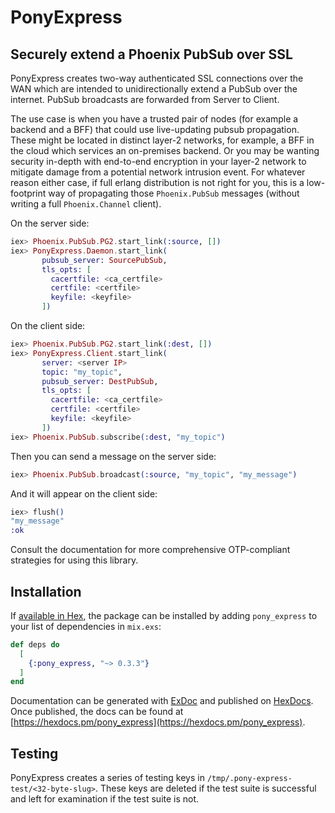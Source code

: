 # PonyExpress

## Securely extend a Phoenix PubSub over SSL

PonyExpress creates two-way authenticated SSL connections over the WAN which
are intended to unidirectionally extend a PubSub over the internet.  PubSub
broadcasts are forwarded from Server to Client.

The use case is when you have a trusted pair of nodes (for example a backend
and a BFF) that could use live-updating pubsub propagation.  These might be
located in distinct layer-2 networks, for example, a BFF in the cloud which
services an on-premises backend.  Or you may be wanting security in-depth with
end-to-end encryption in your layer-2 network to mitigate damage from a
potential network intrusion event.  For whatever reason either case, if full
erlang distribution is not right for you, this is a low-footprint way of
propagating those `Phoenix.PubSub` messages (without writing a full
`Phoenix.Channel` client).

On the server side:

```elixir
iex> Phoenix.PubSub.PG2.start_link(:source, [])
iex> PonyExpress.Daemon.start_link(
       pubsub_server: SourcePubSub,
       tls_opts: [
         cacertfile: <ca_certfile>
         certfile: <certfile>
         keyfile: <keyfile>
       ])
```

On the client side:

```elixir
iex> Phoenix.PubSub.PG2.start_link(:dest, [])
iex> PonyExpress.Client.start_link(
       server: <server IP>
       topic: "my_topic",
       pubsub_server: DestPubSub,
       tls_opts: [
         cacertfile: <ca_certfile>
         certfile: <certfile>
         keyfile: <keyfile>
       ])
iex> Phoenix.PubSub.subscribe(:dest, "my_topic")
```

Then you can send a message on the server side:

```elixir
iex> Phoenix.PubSub.broadcast(:source, "my_topic", "my_message")
```

And it will appear on the client side:

```elixir
iex> flush()
"my_message"
:ok
```

Consult the documentation for more comprehensive OTP-compliant strategies for
using this library.

## Installation

If [available in Hex](https://hex.pm/docs/publish), the package can be installed
by adding `pony_express` to your list of dependencies in `mix.exs`:

```elixir
def deps do
  [
    {:pony_express, "~> 0.3.3"}
  ]
end
```

Documentation can be generated with [ExDoc](https://github.com/elixir-lang/ex_doc)
and published on [HexDocs](https://hexdocs.pm). Once published, the docs can
be found at [https://hexdocs.pm/pony_express](https://hexdocs.pm/pony_express).

## Testing

PonyExpress creates a series of testing keys in `/tmp/.pony-express-test/<32-byte-slug>`.
These keys are deleted if the test suite is successful and left for examination
if the test suite is not.
